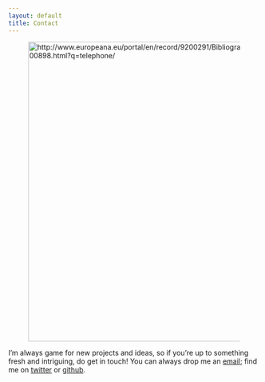 ```yaml
---
layout: default
title: Contact
---
```

<figure><a href="http://www.europeana.eu/portal/en/record/9200291/BibliographicResource_3000073600898.html?q=telephone/"> <img src="../images/telephone.jpg" width="600px" align="middle" alt="http://www.europeana.eu/portal/en/record/9200291/BibliographicResource_3000073600898.html?q=telephone/"/></a></figure>

I’m always game for new projects and ideas, so if you’re up to something fresh and intriguing, do get in touch! You can always drop me an <a href="mailto:amsichani@gmail.com">email</a>; find me on <a href="https://twitter.com/amsichani">twitter</a> or <a href="https://github.com/amsichani/">github</a>.
